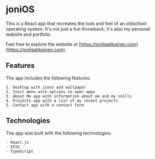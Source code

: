 # joniOS

This is a React app that recreates the look and feel of an oldschool operating system. It's not just a fun throwback; it's also my personal website and portfolio.

Feel free to explore the website at [https://jonilaatikainen.com](https://jonilaatikainen.com).
## Features

The app includes the following features:

    1. Desktop with icons and wallpaper
    2. Start menu with options to open apps
    3. About Me app with information about me and my skills
    4. Projects app with a list of my recent projects
    5. Contact app with a contact form

## Technologies

The app was built with the following technologies:

    - React.js
    - SCSS
    - TypeScript


